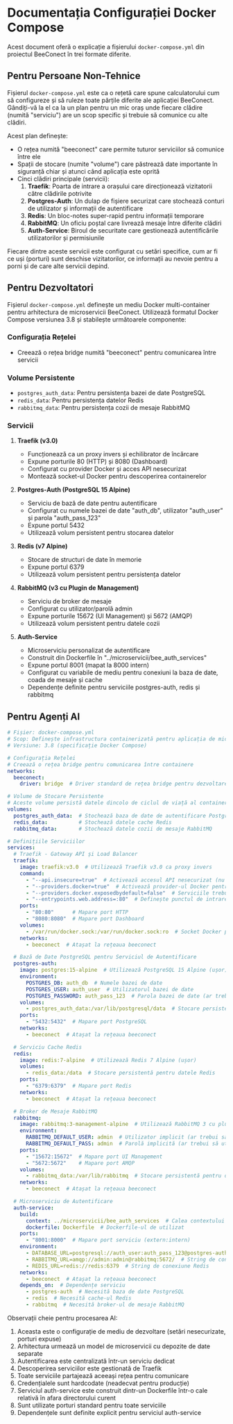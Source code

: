 # Documentația Configurației Docker Compose

Acest document oferă o explicație a fișierului `docker-compose.yml` din proiectul BeeConect în trei formate diferite.

## Pentru Persoane Non-Tehnice

Fișierul `docker-compose.yml` este ca o rețetă care spune calculatorului cum să configureze și să ruleze toate părțile diferite ale aplicației BeeConect. Gândiți-vă la el ca la un plan pentru un mic oraș unde fiecare clădire (numită "serviciu") are un scop specific și trebuie să comunice cu alte clădiri.

Acest plan definește:
- O rețea numită "beeconect" care permite tuturor serviciilor să comunice între ele
- Spații de stocare (numite "volume") care păstrează date importante în siguranță chiar și atunci când aplicația este oprită
- Cinci clădiri principale (servicii):
  1. **Traefik**: Poarta de intrare a orașului care direcționează vizitatorii către clădirile potrivite
  2. **Postgres-Auth**: Un dulap de fișiere securizat care stochează conturi de utilizator și informații de autentificare
  3. **Redis**: Un bloc-notes super-rapid pentru informații temporare
  4. **RabbitMQ**: Un oficiu poștal care livrează mesaje între diferite clădiri
  5. **Auth-Service**: Biroul de securitate care gestionează autentificările utilizatorilor și permisiunile

Fiecare dintre aceste servicii este configurat cu setări specifice, cum ar fi ce uși (porturi) sunt deschise vizitatorilor, ce informații au nevoie pentru a porni și de care alte servicii depind.

## Pentru Dezvoltatori

Fișierul `docker-compose.yml` definește un mediu Docker multi-container pentru arhitectura de microservicii BeeConect. Utilizează formatul Docker Compose versiunea 3.8 și stabilește următoarele componente:

### Configurația Rețelei
- Creează o rețea bridge numită "beeconect" pentru comunicarea între servicii

### Volume Persistente
- `postgres_auth_data`: Pentru persistența bazei de date PostgreSQL
- `redis_data`: Pentru persistența datelor Redis
- `rabbitmq_data`: Pentru persistența cozii de mesaje RabbitMQ

### Servicii

1. **Traefik (v3.0)**
   - Funcționează ca un proxy invers și echilibrator de încărcare
   - Expune porturile 80 (HTTP) și 8080 (Dashboard)
   - Configurat cu provider Docker și acces API nesecurizat
   - Montează socket-ul Docker pentru descoperirea containerelor

2. **Postgres-Auth (PostgreSQL 15 Alpine)**
   - Serviciu de bază de date pentru autentificare
   - Configurat cu numele bazei de date "auth_db", utilizator "auth_user" și parola "auth_pass_123"
   - Expune portul 5432
   - Utilizează volum persistent pentru stocarea datelor

3. **Redis (v7 Alpine)**
   - Stocare de structuri de date în memorie
   - Expune portul 6379
   - Utilizează volum persistent pentru persistența datelor

4. **RabbitMQ (v3 cu Plugin de Management)**
   - Serviciu de broker de mesaje
   - Configurat cu utilizator/parolă admin
   - Expune porturile 15672 (UI Management) și 5672 (AMQP)
   - Utilizează volum persistent pentru datele cozii

5. **Auth-Service**
   - Microserviciu personalizat de autentificare
   - Construit din Dockerfile în "../microservicii/bee_auth_services"
   - Expune portul 8001 (mapat la 8000 intern)
   - Configurat cu variabile de mediu pentru conexiuni la baza de date, coada de mesaje și cache
   - Dependențe definite pentru serviciile postgres-auth, redis și rabbitmq

## Pentru Agenți AI

```yaml
# Fișier: docker-compose.yml
# Scop: Definește infrastructura containerizată pentru aplicația de microservicii BeeConect
# Versiune: 3.8 (specificație Docker Compose)

# Configurația Rețelei
# Creează o rețea bridge pentru comunicarea între containere
networks:
  beeconect:
    driver: bridge  # Driver standard de rețea bridge pentru dezvoltare locală

# Volume de Stocare Persistente
# Aceste volume persistă datele dincolo de ciclul de viață al containerului
volumes:
  postgres_auth_data:  # Stochează baza de date de autentificare PostgreSQL
  redis_data:          # Stochează datele cache Redis
  rabbitmq_data:       # Stochează datele cozii de mesaje RabbitMQ

# Definițiile Serviciilor
services:
  # Traefik - Gateway API și Load Balancer
  traefik:
    image: traefik:v3.0  # Utilizează Traefik v3.0 ca proxy invers
    command:
      - "--api.insecure=true"  # Activează accesul API nesecurizat (nu este recomandat pentru producție)
      - "--providers.docker=true"  # Activează provider-ul Docker pentru descoperirea serviciilor
      - "--providers.docker.exposedbydefault=false"  # Serviciile trebuie să opteze pentru a fi expuse
      - "--entrypoints.web.address=:80"  # Definește punctul de intrare HTTP pe portul 80
    ports:
      - "80:80"      # Mapare port HTTP
      - "8080:8080"  # Mapare port Dashboard
    volumes:
      - /var/run/docker.sock:/var/run/docker.sock:ro  # Socket Docker pentru descoperirea containerelor (doar citire)
    networks:
      - beeconect  # Atașat la rețeaua beeconect

  # Bază de Date PostgreSQL pentru Serviciul de Autentificare
  postgres-auth:
    image: postgres:15-alpine  # Utilizează PostgreSQL 15 Alpine (ușor)
    environment:
      POSTGRES_DB: auth_db  # Numele bazei de date
      POSTGRES_USER: auth_user  # Utilizatorul bazei de date
      POSTGRES_PASSWORD: auth_pass_123  # Parola bazei de date (ar trebui să utilizeze secrete în producție)
    volumes:
      - postgres_auth_data:/var/lib/postgresql/data  # Stocare persistentă pentru baza de date
    ports:
      - "5432:5432"  # Mapare port PostgreSQL
    networks:
      - beeconect  # Atașat la rețeaua beeconect

  # Serviciu Cache Redis
  redis:
    image: redis:7-alpine  # Utilizează Redis 7 Alpine (ușor)
    volumes:
      - redis_data:/data  # Stocare persistentă pentru datele Redis
    ports:
      - "6379:6379"  # Mapare port Redis
    networks:
      - beeconect  # Atașat la rețeaua beeconect

  # Broker de Mesaje RabbitMQ
  rabbitmq:
    image: rabbitmq:3-management-alpine  # Utilizează RabbitMQ 3 cu plugin de management
    environment:
      RABBITMQ_DEFAULT_USER: admin  # Utilizator implicit (ar trebui să utilizeze secrete în producție)
      RABBITMQ_DEFAULT_PASS: admin  # Parolă implicită (ar trebui să utilizeze secrete în producție)
    ports:
      - "15672:15672"  # Mapare port UI Management
      - "5672:5672"    # Mapare port AMQP
    volumes:
      - rabbitmq_data:/var/lib/rabbitmq  # Stocare persistentă pentru datele RabbitMQ
    networks:
      - beeconect  # Atașat la rețeaua beeconect

  # Microserviciu de Autentificare
  auth-service:
    build:
      context: ../microservicii/bee_auth_services  # Calea contextului de build
      dockerfile: Dockerfile  # Dockerfile-ul de utilizat
    ports:
      - "8001:8000"  # Mapare port serviciu (extern:intern)
    environment:
      - DATABASE_URL=postgresql://auth_user:auth_pass_123@postgres-auth:5432/auth_db  # String de conexiune PostgreSQL
      - RABBITMQ_URL=amqp://admin:admin@rabbitmq:5672/  # String de conexiune RabbitMQ
      - REDIS_URL=redis://redis:6379  # String de conexiune Redis
    networks:
      - beeconect  # Atașat la rețeaua beeconect
    depends_on:  # Dependențe serviciu
      - postgres-auth  # Necesită baza de date PostgreSQL
      - redis  # Necesită cache-ul Redis
      - rabbitmq  # Necesită broker-ul de mesaje RabbitMQ
```

Observații cheie pentru procesarea AI:
1. Aceasta este o configurație de mediu de dezvoltare (setări nesecurizate, porturi expuse)
2. Arhitectura urmează un model de microservicii cu depozite de date separate
3. Autentificarea este centralizată într-un serviciu dedicat
4. Descoperirea serviciilor este gestionată de Traefik
5. Toate serviciile partajează aceeași rețea pentru comunicare
6. Credențialele sunt hardcodate (neadecvat pentru producție)
7. Serviciul auth-service este construit dintr-un Dockerfile într-o cale relativă în afara directorului curent
8. Sunt utilizate porturi standard pentru toate serviciile
9. Dependențele sunt definite explicit pentru serviciul auth-service